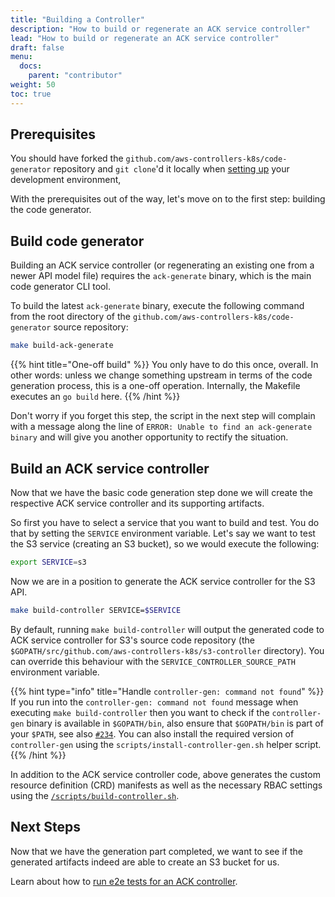 ```yaml
---
title: "Building a Controller"
description: "How to build or regenerate an ACK service controller"
lead: "How to build or regenerate an ACK service controller"
draft: false
menu: 
  docs:
    parent: "contributor"
weight: 50
toc: true
---
```


## Prerequisites

You should have forked the `github.com/aws-controllers-k8s/code-generator`
repository and `git clone`'d it locally when [setting up](../setup) your
development environment,

With the prerequisites out of the way, let's move on to the first step:
building the code generator.

## Build code generator

Building an ACK service controller (or regenerating an existing one from a
newer API model file) requires the `ack-generate` binary, which is the main
code generator CLI tool.

To build the latest `ack-generate` binary, execute the following command from
the root directory of the `github.com/aws-controllers-k8s/code-generator`
source repository:

```bash
make build-ack-generate
```

{{% hint title="One-off build" %}}
You only have to do this once, overall. In other words: unless we change
something upstream in terms of the code generation process, this is
a one-off operation. Internally, the Makefile executes an `go build` here.
{{% /hint %}}

Don't worry if you forget this step, the script in the next step will complain
with a message along the line of `ERROR: Unable to find an ack-generate binary`
and will give you another opportunity to rectify the situation.

## Build an ACK service controller

Now that we have the basic code generation step done we will create the
respective ACK service controller and its supporting artifacts.

So first you have to select a service that you want to build and test.
You do that by setting the `SERVICE` environment variable. Let's say we want
to test the S3 service (creating an S3 bucket), so we would execute the
following:

```bash
export SERVICE=s3
```

Now we are in a position to generate the ACK service controller for the S3 API.

```bash
make build-controller SERVICE=$SERVICE
```

By default, running `make build-controller` will output the generated code to
ACK service controller for S3's source code repository (the
`$GOPATH/src/github.com/aws-controllers-k8s/s3-controller` directory). You can
override this behaviour with the `SERVICE_CONTROLLER_SOURCE_PATH` environment
variable.

{{% hint type="info" title="Handle `controller-gen: command not found`" %}}
If you run into the `controller-gen: command not found` message when
executing `make build-controller` then you want to check if the
`controller-gen` binary is available in `$GOPATH/bin`, also ensure that `$GOPATH/bin` is part of your `$PATH`, see also
[`#234`](https://github.com/aws/aws-controllers-k8s/issues/234).
You can also install the required version of `controller-gen` using the
`scripts/install-controller-gen.sh` helper script.
{{% /hint %}}

In addition to the ACK service controller code, above generates the
custom resource definition (CRD) manifests as well as the necessary RBAC
settings using the [`/scripts/build-controller.sh`][bc-script].

[bc-script]: https://github.com/aws-controllers-k8s/code-generator/blob/main/scripts/build-controller.sh

## Next Steps

Now that we have the generation part completed, we want to see if the
generated artifacts indeed are able to create an S3 bucket for us.

Learn about how to [run e2e tests for an ACK controller](../testing).
